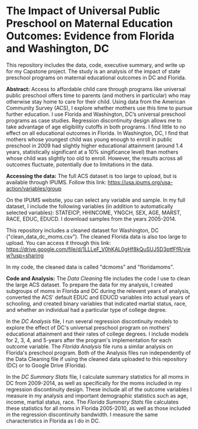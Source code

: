 # The Impact of Universal Public Preschool on Maternal Education Outcomes: Evidence from Florida and Washington, DC
This repository includes the data, code, executive summary, and write up for my Capstone project. The study is an analysis of the impact of state preschool programs on maternal educational outcomes in DC and Florida.

**Abstract:** Access to affordable child care through programs like universal public preschool offers time to parents (and mothers in particular) who may otherwise stay home to care for their child. Using data from the American Community Survey (ACS), I explore whether mothers use this time to pursue further education. I use Florida and Washington, DC’s universal preschool programs as case studies. Regression discontinuity design allows me to take advantage of age eligibility cutoffs in both programs. I find little to no effect on all educational outcomes in Florida. In Washington, DC, I find that mothers whose youngest child was young enough to enroll in public preschool in 2009 had slightly higher educational attainment (around 1.4 years, statistically significant at a 10% singificance level) than mothers whose child was slightly too old to enroll. However, the results across all outcomes fluctuate, potentially due to limitations in the data.

**Accessing the data:**
The full ACS dataset is too large to upload, but is available through IPUMS. Follow this link: https://usa.ipums.org/usa-action/variables/group

On the IPUMS webstie, you can select any variable and sample. In my full dataset, I include the following variables (in addition to automatically selected variables): STATEICP, HHINCOME, YNGCH, SEX, AGE, MARST, RACE, EDUC, EDUCD. I download samples from the years 2005-2014.

This repository includes a cleaned dataset for Washington, DC ("clean_data_dc_moms.csv"). The cleaned Florida data is also too large to upload. You can access it through this link: https://drive.google.com/file/d/1LLLeF_V0hKAL0gHf8kQuSUJ5D3ptfFfR/view?usp=sharing

In my code, the cleaned data is called "dcmoms" and "floridamoms".

**Code and Analysis:**
The *Data Cleaning* file includes the code I use to clean the large ACS dataset. To prepare the data for my analysis, I created subgroups of moms in Florida and DC during the relevent years of analysis, converted the ACS' default EDUC and EDUCD variables into actual years of schooling, and created binary variables that indicated martial status, race, and whether an individual had a particular type of college degree.

In the *DC Analysis* file, I run several regression discontinuity models to explore the effect of DC's universal preschool program on mothers' educational attainment and their rates of college degrees. I include models for 2, 3, 4, and 5-years after the program's implementation for each outcome variable. The *Florida Analysis* file runs a similar analysis on Florida's preschool program. Both of the Analysis files run independently of the Data Cleaning file if using the cleaned data uploaded to this repository (DC) or to Google Drive (Florida). 

In the *DC Summary Stats* file, I calculate summary statistics for all moms in DC from 2009-2014, as well as specifically for the moms included in my regression discontinuity design. These include all of the outcome variables I measure in my analysis and important demographic statistics such as age, income, martial status, race. The *Florida Summary Stats* file calculates these statistics for all moms in Florida 2005-2010, as well as those included in the regression discontinuity bandwidth. I measure the same characteristics in Florida as I do in DC.
